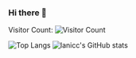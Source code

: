 ### Hi there 👋

Visitor Count: ![Visitor Count](https://profile-counter.glitch.me/lanicc/count.svg)

![Top Langs](https://github-readme-stats.vercel.app/api/top-langs/?username=lanicc&layout=compact&theme=tokyonight)
![lanicc's GitHub stats](https://github-readme-stats.vercel.app/api?username=lanicc&show_icons=true&theme=tokyonight)
